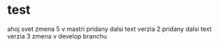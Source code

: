 # test
ahoj svet
zmena 5 v mastri
pridany dalsi text verzia 2
pridany dalsi text verzia 3
zmena v develop branchu


